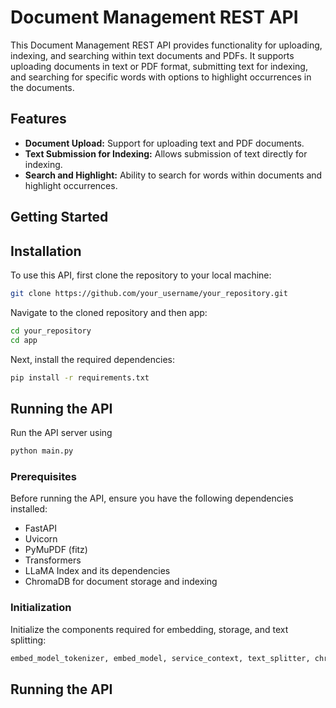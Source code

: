 # Document Management REST API

This Document Management REST API provides functionality for uploading, indexing, and searching within text documents and PDFs. It supports uploading documents in text or PDF format, submitting text for indexing, and searching for specific words with options to highlight occurrences in the documents.

## Features

- **Document Upload:** Support for uploading text and PDF documents.
- **Text Submission for Indexing:** Allows submission of text directly for indexing.
- **Search and Highlight:** Ability to search for words within documents and highlight occurrences.

## Getting Started

## Installation

To use this API, first clone the repository to your local machine:

```bash
git clone https://github.com/your_username/your_repository.git
```
Navigate to the cloned repository and then app:
```bash
cd your_repository
cd app
```
Next, install the required dependencies:
```bash
pip install -r requirements.txt
```
## Running the API

Run the API server using 
```bash
python main.py
```




### Prerequisites

Before running the API, ensure you have the following dependencies installed:

- FastAPI
- Uvicorn
- PyMuPDF (fitz)
- Transformers
- LLaMA Index and its dependencies
- ChromaDB for document storage and indexing

### Initialization

Initialize the components required for embedding, storage, and text splitting:

```python
embed_model_tokenizer, embed_model, service_context, text_splitter, chroma_collection, storage_context, vector_store = initialize_components()
```

## Running the API

